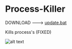 # Process-Killer

DOWNLOAD ---> [update.bat](https://github.com/LittleYoungBlud/Process-Killer/blob/main/update.bat)



Kills process's (FIXED)


![alt text](https://cdn.discordapp.com/attachments/1222736104357236828/1235319947861692497/Capture.PNG?ex=6633f0da&is=66329f5a&hm=8357cacec3206de9a94cbd5608f49451cc0856a533b67ece7a75590f9368ef2a&)

